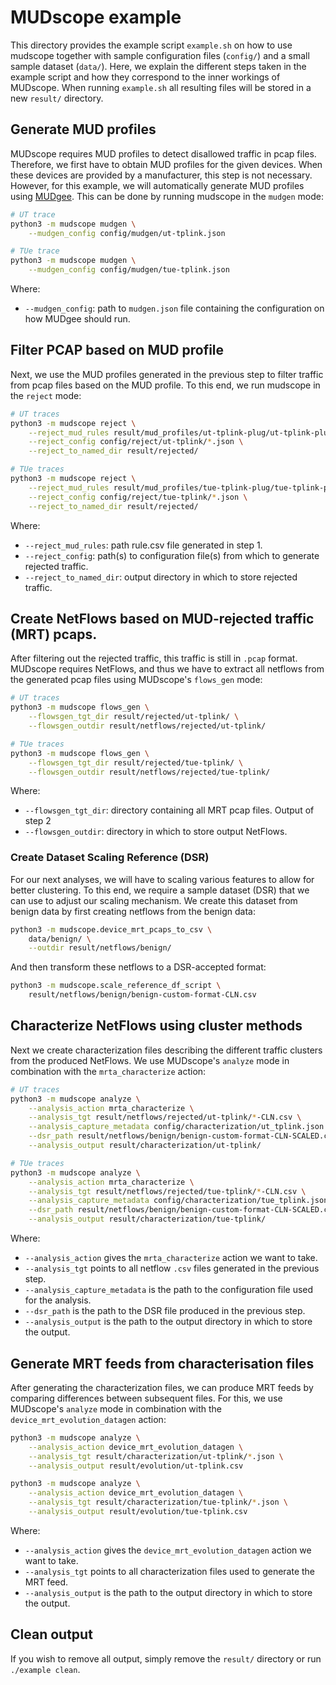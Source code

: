 # MUDscope example
This directory provides the example script `example.sh` on how to use mudscope together with sample configuration files (`config/`) and a small sample dataset (`data/`).
Here, we explain the different steps taken in the example script and how they correspond to the inner workings of MUDscope. When running `example.sh` all resulting files will be stored in a new `result/` directory.

## Generate MUD profiles
MUDscope requires MUD profiles to detect disallowed traffic in pcap files. Therefore, we first have to obtain MUD profiles for the given devices. When these devices are provided by a manufacturer, this step is not necessary. However, for this example, we will automatically generate MUD profiles using [MUDgee](https://github.com/ayyoob/mudgee). This can be done by running mudscope in the `mudgen` mode:

```bash
# UT trace
python3 -m mudscope mudgen \
    --mudgen_config config/mudgen/ut-tplink.json

# TUe trace
python3 -m mudscope mudgen \
    --mudgen_config config/mudgen/tue-tplink.json
```
Where:
 - `--mudgen_config`: path to `mudgen.json` file containing the configuration on how MUDgee should run.

## Filter PCAP based on MUD profile
Next, we use the MUD profiles generated in the previous step to filter traffic from pcap files based on the MUD profile. To this end, we run mudscope in the `reject` mode:

```bash
# UT traces
python3 -m mudscope reject \
    --reject_mud_rules result/mud_profiles/ut-tplink-plug/ut-tplink-plugrule.csv \
    --reject_config config/reject/ut-tplink/*.json \
    --reject_to_named_dir result/rejected/

# TUe traces
python3 -m mudscope reject \
    --reject_mud_rules result/mud_profiles/tue-tplink-plug/tue-tplink-plugrule.csv \
    --reject_config config/reject/tue-tplink/*.json \
    --reject_to_named_dir result/rejected/
```
Where:
 - `--reject_mud_rules`: path rule.csv file generated in step 1.
 - `--reject_config`: path(s) to configuration file(s) from which to generate rejected traffic.
 - `--reject_to_named_dir`: output directory in which to store rejected traffic.

## Create NetFlows based on MUD-rejected traffic (MRT) pcaps.
After filtering out the rejected traffic, this traffic is still in `.pcap` format. MUDscope requires NetFlows, and thus we have to extract all netflows from the generated pcap files using MUDscope's `flows_gen` mode:

```bash
# UT traces
python3 -m mudscope flows_gen \
    --flowsgen_tgt_dir result/rejected/ut-tplink/ \
    --flowsgen_outdir result/netflows/rejected/ut-tplink/

# TUe traces
python3 -m mudscope flows_gen \
    --flowsgen_tgt_dir result/rejected/tue-tplink/ \
    --flowsgen_outdir result/netflows/rejected/tue-tplink/
```
Where:
 - `--flowsgen_tgt_dir`: directory containing all MRT pcap files. Output of step 2 
 - `--flowsgen_outdir`: directory in which to store output NetFlows.

### Create Dataset Scaling Reference (DSR)
For our next analyses, we will have to scaling various features to allow for better clustering. To this end, we require a sample dataset (DSR) that we can use to adjust our scaling mechanism. We create this dataset from benign data by first creating netflows from the benign data:

```bash
python3 -m mudscope.device_mrt_pcaps_to_csv \
    data/benign/ \
    --outdir result/netflows/benign/
```

And then transform these netflows to a DSR-accepted format:

```bash
python3 -m mudscope.scale_reference_df_script \
    result/netflows/benign/benign-custom-format-CLN.csv
```

## Characterize NetFlows using cluster methods
Next we create characterization files describing the different traffic clusters from the produced NetFlows. We use MUDscope's `analyze` mode in combination with the `mrta_characterize` action:

```bash
# UT traces
python3 -m mudscope analyze \
    --analysis_action mrta_characterize \
    --analysis_tgt result/netflows/rejected/ut-tplink/*-CLN.csv \
    --analysis_capture_metadata config/characterization/ut_tplink.json \
    --dsr_path result/netflows/benign/benign-custom-format-CLN-SCALED.csv \
    --analysis_output result/characterization/ut-tplink/

# TUe traces
python3 -m mudscope analyze \
    --analysis_action mrta_characterize \
    --analysis_tgt result/netflows/rejected/tue-tplink/*-CLN.csv \
    --analysis_capture_metadata config/characterization/tue_tplink.json \
    --dsr_path result/netflows/benign/benign-custom-format-CLN-SCALED.csv \
    --analysis_output result/characterization/tue-tplink/
```
Where:
 - `--analysis_action` gives the `mrta_characterize` action we want to take.
 - `--analysis_tgt` points to all netflow `.csv` files generated in the previous step.
 - `--analysis_capture_metadata` is the path to the configuration file used for the analysis.
 - `--dsr_path` is the path to the DSR file produced in the previous step.
 - `--analysis_output` is the path to the output directory in which to store the output.

## Generate MRT feeds from characterisation files
After generating the characterization files, we can produce MRT feeds by comparing differences between subsequent files. For this, we use MUDscope's `analyze` mode in combination with the `device_mrt_evolution_datagen` action:

```bash
python3 -m mudscope analyze \
    --analysis_action device_mrt_evolution_datagen \
    --analysis_tgt result/characterization/ut-tplink/*.json \
    --analysis_output result/evolution/ut-tplink.csv

python3 -m mudscope analyze \
    --analysis_action device_mrt_evolution_datagen \
    --analysis_tgt result/characterization/tue-tplink/*.json \
    --analysis_output result/evolution/tue-tplink.csv
```
Where:
 - `--analysis_action` gives the `device_mrt_evolution_datagen` action we want to take.
 - `--analysis_tgt` points to all characterization files used to generate the MRT feed.
 - `--analysis_output` is the path to the output directory in which to store the output.

## Clean output
If you wish to remove all output, simply remove the `result/` directory or run `./example clean`.
